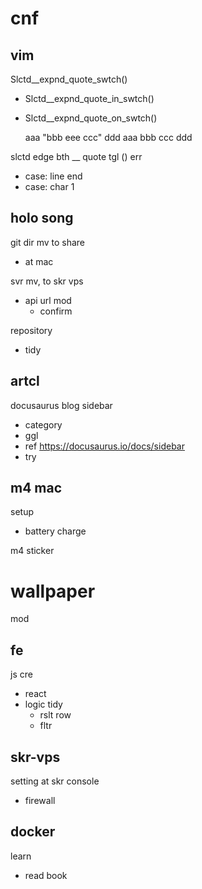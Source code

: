 
# cnf


## vim

Slctd__expnd_quote_swtch()
- Slctd__expnd_quote_in_swtch()
- Slctd__expnd_quote_on_swtch()

  aaa  "bbb eee ccc"  ddd
  aaa  bbb  ccc  ddd


slctd edge bth __ quote tgl () err
- case: line end
- case: char 1


## holo song

git dir mv to share
- at mac


svr mv, to skr vps
- api url mod
  - confirm


repository
- tidy


## artcl

docusaurus blog sidebar
- category
- ggl
- ref https://docusaurus.io/docs/sidebar
- try


## m4 mac

setup
- battery charge


m4 sticker


# wallpaper

mod


## fe

js cre
- react
- logic tidy
  - rslt row
  - fltr


## skr-vps

setting at skr console
- firewall


## docker

learn
- read book



